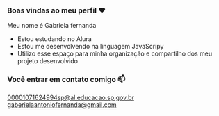 ### Boas vindas ao meu perfil ❤️

Meu nome é Gabriela fernanda

- Estou estudando no Alura
- Estou me desenvolvendo na linguagem JavaScripy
- Utilizo esse espaço para minha organização e compartilho dos meu projeto desenvolvido

### Você entrar em contato comigo 📫

00001071624994sp@al.educacao.sp.gov.br
gaberielaantoniofernanda@gmail.com
